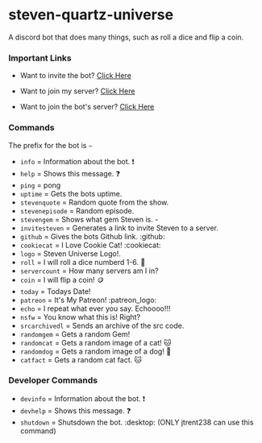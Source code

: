 # steven-quartz-universe
A discord bot that does many things, such as roll a dice and flip a coin.

### Important Links
- Want to invite the bot? [Click Here](https://discordapp.com/oauth2/authorize?&client_id=421786371183869952&scope=bot&permissions=3255296)

- Want to join my server? [Click Here](https://discord.gg/ndhwqfW)

- Want to join the bot's server? [Click Here](https://discord.gg/pkgVZtA)

### Commands
The prefix for the bot is `~`
- `info` = Information about the bot. :exclamation: 
- `help` = Shows this message. :question: 
- `ping` = pong
- `uptime` = Gets the bots uptime.
- `stevenquote` = Random quote from the show.
- `stevenepisode` = Random episode.
- `stevengem` = Shows what gem Steven is. - 
- `invitesteven` = Generates a link to invite Steven to a server.
- `github` = Gives the bots Github link. :github:
- `cookiecat` = I Love Cookie Cat! :cookiecat:
- `logo` = Steven Universe Logo!.
- `roll` = I will roll a dice numberd 1-6. :game_die:
- `servercount` = How many servers am I in?
- `coin` = I will flip a coin! :coin:
- `today` = Todays Date!
- `patreon` = It's My Patreon! :patreon_logo:
- `echo` = I repeat what ever you say. Echoooo!!!
- `nsfw` = You know what this is! Right?
- `srcarchivedl` = Sends an archive of the src code.
- `randomgem` = Gets a random Gem!
- `randomcat` = Gets a random image of a cat! :cat:
- `randomdog` = Gets a random image of a dog! :dog:
- `catfact` = Gets a random cat fact. :cat:

### Developer Commands

- `devinfo` = Information about the bot. :exclamation: 
- `devhelp` = Shows this message. :question: 
- `shutdown` = Shutsdown the bot. :desktop: (ONLY jtrent238 can use this command)